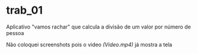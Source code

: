 # trab_01

Aplicativo "vamos rachar" que calcula a divisão de um valor por número de pessoa

Não coloquei screenshots pois o video *(Video.mp4)* já mostra a tela